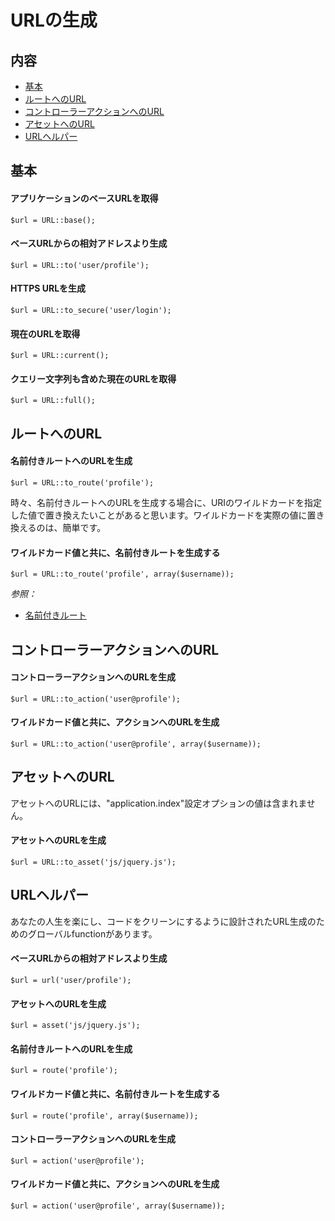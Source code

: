 # URLの生成

## 内容

- [基本](#the-basics)
- [ルートへのURL](#urls-to-routes)
- [コントローラーアクションへのURL](#urls-to-controller-actions)
- [アセットへのURL](#urls-to-assets)
- [URLヘルパー](#url-helpers)

<a name="the-basics"></a>
## 基本

#### アプリケーションのベースURLを取得

	$url = URL::base();

#### ベースURLからの相対アドレスより生成

	$url = URL::to('user/profile');

#### HTTPS URLを生成

	$url = URL::to_secure('user/login');

#### 現在のURLを取得

	$url = URL::current();

#### クエリー文字列も含めた現在のURLを取得

	$url = URL::full();

<a name="urls-to-routes"></a>
## ルートへのURL

#### 名前付きルートへのURLを生成

	$url = URL::to_route('profile');

時々、名前付きルートへのURLを生成する場合に、URIのワイルドカードを指定した値で置き換えたいことがあると思います。ワイルドカードを実際の値に置き換えるのは、簡単です。

#### ワイルドカード値と共に、名前付きルートを生成する

	$url = URL::to_route('profile', array($username));

*参照：*

- [名前付きルート](/docs/routing#named-routes)

<a name="urls-to-controller-actions"></a>
## コントローラーアクションへのURL

#### コントローラーアクションへのURLを生成

	$url = URL::to_action('user@profile');

#### ワイルドカード値と共に、アクションへのURLを生成

	$url = URL::to_action('user@profile', array($username));

<a name="urls-to-assets"></a>
## アセットへのURL

アセットへのURLには、"application.index"設定オプションの値は含まれません。

#### アセットへのURLを生成

	$url = URL::to_asset('js/jquery.js');

<a name="url-helpers"></a>
## URLヘルパー

あなたの人生を楽にし、コードをクリーンにするように設計されたURL生成のためのグローバルfunctionがあります。

#### ベースURLからの相対アドレスより生成

	$url = url('user/profile');

#### アセットへのURLを生成

	$url = asset('js/jquery.js');

#### 名前付きルートへのURLを生成

	$url = route('profile');

#### ワイルドカード値と共に、名前付きルートを生成する

	$url = route('profile', array($username));

#### コントローラーアクションへのURLを生成

	$url = action('user@profile');

#### ワイルドカード値と共に、アクションへのURLを生成

	$url = action('user@profile', array($username));